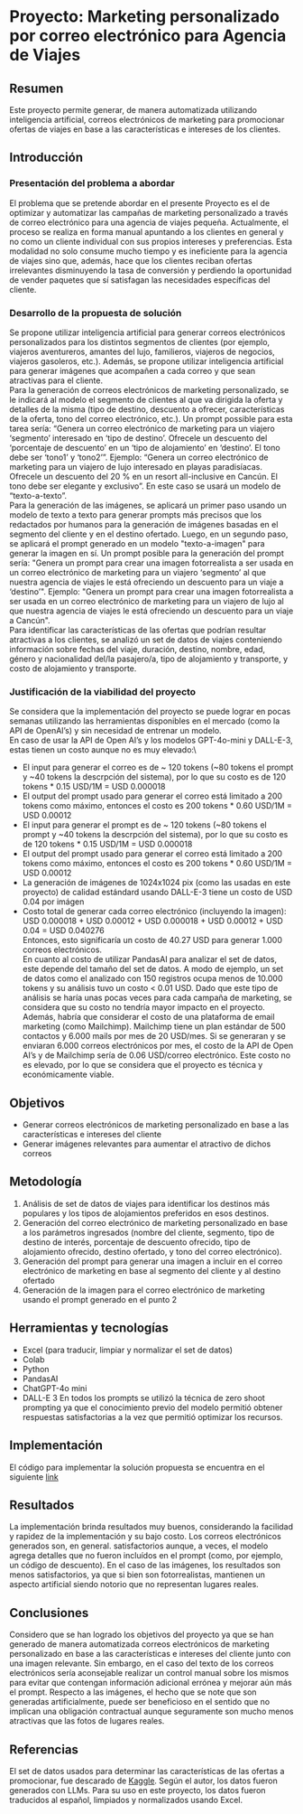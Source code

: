 # Proyecto: Marketing personalizado por correo electrónico para Agencia de Viajes

## Resumen
Este proyecto permite generar, de manera automatizada utilizando inteligencia artificial, correos electrónicos de marketing para promocionar ofertas de viajes en base a las características e intereses de los clientes.

## Introducción
### Presentación del problema a abordar
El problema que se pretende abordar en el presente Proyecto es el de optimizar y automatizar las campañas de marketing personalizado a través de correo electrónico para una agencia de viajes pequeña. Actualmente, el proceso se realiza en forma manual apuntando a los clientes en general y no como un cliente individual con sus propios intereses y preferencias. Esta modalidad no solo consume mucho tiempo y es ineficiente para la agencia de viajes sino que, además, hace que los clientes reciban ofertas irrelevantes disminuyendo la tasa de conversión y perdiendo la oportunidad de vender paquetes que sí satisfagan las necesidades específicas del cliente.

### Desarrollo de la propuesta de solución
Se propone utilizar inteligencia artificial para generar correos electrónicos personalizados para los distintos segmentos de clientes (por ejemplo, viajeros aventureros, amantes del lujo, familieros, viajeros de negocios, viajeros gasoleros, etc.). Además, se propone utilizar inteligencia artificial para generar imágenes que acompañen a cada correo y que sean atractivas para el cliente.\
Para la generación de correos electrónicos de marketing personalizado, se le indicará al modelo el segmento de clientes al que va dirigida la oferta y detalles de la misma (tipo de destino, descuento a ofrecer, características de la oferta, tono del correo electrónico, etc.). Un prompt possible para esta tarea sería: “Genera un correo electrónico de marketing para un viajero ‘segmento’ interesado en ‘tipo de destino’. Ofrecele un descuento del ‘porcentaje de descuento’ en un ‘tipo de alojamiento’ en ‘destino’. El tono debe ser ‘tono1’ y ‘tono2’”. Ejemplo: “Genera un correo electrónico de marketing para un viajero de lujo interesado en playas paradisíacas. Ofrecele un descuento del 20 % en un resort all-inclusive en Cancún. El tono debe ser elegante y exclusivo”. En este caso se usará un modelo de “texto-a-texto”.\
Para la generación de las imágenes, se aplicará un primer paso usando un modelo de texto a texto para generar prompts más precisos que los redactados por humanos para la generación de imágenes basadas en el segmento del cliente y en el destino ofertado. Luego, en un segundo paso, se aplicará el prompt generado en un modelo "texto-a-imagen" para generar la imagen en sí. Un prompt posible para la generación del prompt sería: "Genera un prompt para crear una imagen fotorrealista a ser usada en un correo electrónico de marketing para un viajero ‘segmento’ al que nuestra agencia de viajes le está ofreciendo un descuento para un viaje a ‘destino’". Ejemplo: "Genera un prompt para crear una imagen fotorrealista a ser usada en un correo electrónico de marketing para un viajero de lujo al que nuestra agencia de viajes le está ofreciendo un descuento para un viaje a Cancún".\
Para identificar las características de las ofertas que podrían resultar atractivas a los clientes, se analizó un set de datos de viajes conteniendo información sobre fechas del viaje, duración, destino, nombre, edad, género y nacionalidad del/la pasajero/a, tipo de alojamiento y transporte, y costo de alojamiento y transporte.

### Justificación de la viabilidad del proyecto
Se considera que la implementación del proyecto se puede lograr en pocas semanas utilizando las herramientas disponibles en el mercado (como la API de OpenAI’s) y sin necesidad de entrenar un modelo.\
En caso de usar la API de Open AI’s y los modelos GPT-4o-mini y DALL-E-3, estas tienen un costo aunque no es muy elevado:\
- El input para generar el correo es de ~ 120 tokens (~80 tokens el prompt y ~40 tokens la descrpción del sistema), por lo que su costo es de 120 tokens * 0.15 USD/1M = USD 0.000018
- El output del prompt usado para generar el correo está limitado a 200 tokens como máximo, entonces el costo es 200 tokens * 0.60 USD/1M = USD 0.00012
- El input para generar el prompt es de ~ 120 tokens (~80 tokens el prompt y ~40 tokens la descrpción del sistema), por lo que su costo es de 120 tokens * 0.15 USD/1M = USD 0.000018
- El output del prompt usado para generar el correo está limitado a 200 tokens como máximo, entonces el costo es 200 tokens * 0.60 USD/1M = USD 0.00012
- La generación de imágenes de 1024x1024 pix (como las usadas en este proyecto) de calidad estándard usando DALL-E-3 tiene un costo de USD 0.04 por imágen
- Costo total de generar cada correo electrónico (incluyendo la imagen): USD 0.000018 + USD 0.00012 + USD 0.000018 + USD 0.00012 + USD 0.04 = USD 0.040276\
Entonces, esto significaría un costo de 40.27 USD para generar 1.000 correos electrónicos.\
En cuanto al costo de utilizar PandasAI para analizar el set de datos, este depende del tamaño del set de datos. A modo de ejemplo, un set de datos como el analizado con 150 registros ocupa menos de 10.000 tokens y su análisis tuvo un costo < 0.01 USD. Dado que este tipo de análisis se haría unas pocas veces para cada campaña de marketing, se considera que su costo no tendría mayor impacto en el proyecto.\
Además, habría que considerar el costo de una plataforma de email marketing (como Mailchimp). Mailchimp tiene un plan estándar de 500 contactos y 6.000 mails por mes de 20 USD/mes. Si se generaran y se enviaran 6.000 correos electrónicos por mes, el costo de la API de Open AI’s y de Mailchimp sería de 0.06 USD/correo electrónico. Este costo no es elevado, por lo que se considera que el proyecto es técnica y económicamente viable.

## Objetivos
- Generar correos electrónicos de marketing personalizado en base a las características e intereses del cliente
- Generar imágenes relevantes para aumentar el atractivo de dichos correos

## Metodología
1. Análisis de set de datos de viajes para identificar los destinos más populares y los tipos de alojamientos preferidos en esos destinos.
2. Generación del correo electrónico de marketing personalizado en base a los parámetros ingresados (nombre del cliente, segmento, tipo de destino de interés, porcentaje de descuento ofrecido, tipo de alojamiento ofrecido, destino ofertado, y tono del correo electrónico).
3. Generación del prompt para generar una imagen a incluir en el correo electrónico de marketing en base al segmento del cliente y al destino ofertado
4. Generación de la imagen para el correo electrónico de marketing usando el prompt generado en el punto 2
   
## Herramientas y tecnologías
- Excel (para traducir, limpiar y normalizar el set de datos)
- Colab
- Python
- PandasAI
- ChatGPT-4o mini
- DALL-E 3
En todos los prompts se utilizó la técnica de zero shoot prompting ya que el conocimiento previo del modelo permitió obtener respuestas satisfactorias a la vez que permitió optimizar los recursos.

## Implementación
El código para implementar la solución propuesta se encuentra en el siguiente [link](https://colab.research.google.com/drive/18Z7C9NkEcMm7R17minr08iqMq9frEhP2?usp=sharing)

## Resultados
La implementación brinda resultados muy buenos, considerando la facilidad y rapidez de la implementación y su bajo costo. Los correos electrónicos generados son, en general. satisfactorios aunque, a veces, el modelo agrega detalles que no fueron incluídos en el prompt (como, por ejemplo, un código de descuento). En el caso de las imágenes, los resultados son menos satisfactorios, ya que si bien son fotorrealistas, mantienen un aspecto artificial siendo notorio que no representan lugares reales.

## Conclusiones
Considero que se han logrado los objetivos del proyecto ya que se han generado de manera automatizada correos electrónicos de marketing personalizado en base a las características e intereses del cliente junto con una imagen relevante. Sin embargo, en el caso del texto de los correos electrónicos sería aconsejable realizar un control manual sobre los mismos para evitar que contengan información adicional errónea y mejorar aún más el prompt. Respecto a las imágenes, el hecho que se note que son generadas artificialmente, puede ser beneficioso en el sentido que no implican una obligación contractual aunque seguramente son mucho menos atractivas que las fotos de lugares reales.

## Referencias
El set de datos usados para determinar las características de las ofertas a promocionar, fue descarado de [Kaggle](https://www.kaggle.com/datasets/rkiattisak/traveler-trip-data). Según el autor, los datos fueron generados con LLMs. Para su uso en este proyecto, los datos fueron traducidos al español, limpiados y normalizados usando Excel.
